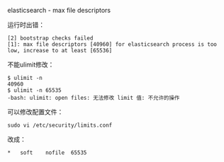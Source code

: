 elasticsearch - max file descriptors

运行时出错：

    [2] bootstrap checks failed
    [1]: max file descriptors [40960] for elasticsearch process is too low, increase to at least [65536]

不能ulimit修改：

    $ ulimit -n
    40960
    $ ulimit -n 65535
    -bash: ulimit: open files: 无法修改 limit 值: 不允许的操作

可以修改配置文件：

    sudo vi /etc/security/limits.conf

改成：

    *   soft    nofile  65535

